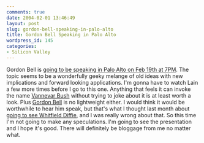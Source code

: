 ```yaml
---
comments: true
date: 2004-02-01 13:46:49
layout: post
slug: gordon-bell-speaking-in-palo-alto
title: Gordon Bell Speaking in Palo Alto
wordpress_id: 145
categories:
- Silicon Valley
---
```


Gordon Bell is [going to be speaking in Palo Alto on Feb 19th at 7PM](http://www.sdforum.org/SDForum/Templates/CalendarEvent.aspx?CID=1299&mo=2&yr=2004). The topic seems to be a wonderfully geeky melange of old ideas with new implications and forward looking applications. I'm gonna have to watch Lain a few more times before I go to this one. Anything that feels it can invoke the name [Vannevar Bush](http://www.ibiblio.org/pioneers/bush.html) without trying to joke about it is at least worth a look. Plus [Gordon Bell](http://research.microsoft.com/users/gbell/) is no lightweight either. I would think it would be worthwhile to hear him speak, but that's what I thought last month about [going to see Whitfield Diffie](http://www.bitsplitter.net/blog/index.php?p=122), and I was really wrong about that. So this time I'm not going to make any speculations. I'm going to see the presentation and I hope it's good. There will definitely be bloggage from me no matter what.
